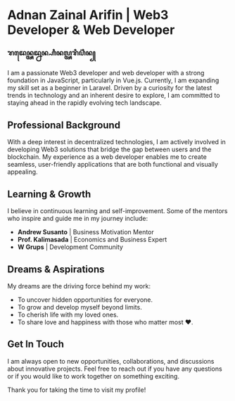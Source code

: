 # Adnan Zainal Arifin | Web3 Developer & Web Developer

### ꦫꦢꦺꦤ꧀ꦄꦢ꧀ꦤꦤ꧀ꦲꦶꦤꦭ꧀ꦄꦫꦶꦥ꦳ꦶꦤ꧀

I am a passionate Web3 developer and web developer with a strong foundation in JavaScript, particularly in Vue.js. Currently, I am expanding my skill set as a beginner in Laravel. Driven by a curiosity for the latest trends in technology and an inherent desire to explore, I am committed to staying ahead in the rapidly evolving tech landscape.

## Professional Background

With a deep interest in decentralized technologies, I am actively involved in developing Web3 solutions that bridge the gap between users and the blockchain. My experience as a web developer enables me to create seamless, user-friendly applications that are both functional and visually appealing.

## Learning & Growth

I believe in continuous learning and self-improvement. Some of the mentors who inspire and guide me in my journey include:

- **Andrew Susanto** | Business Motivation Mentor
- **Prof. Kalimasada** | Economics and Business Expert
- **W Grups** | Development Community

## Dreams & Aspirations

My dreams are the driving force behind my work:

- To uncover hidden opportunities for everyone.
- To grow and develop myself beyond limits.
- To cherish life with my loved ones.
- To share love and happiness with those who matter most ❤️.

## Get In Touch

I am always open to new opportunities, collaborations, and discussions about innovative projects. Feel free to reach out if you have any questions or if you would like to work together on something exciting.

Thank you for taking the time to visit my profile!
